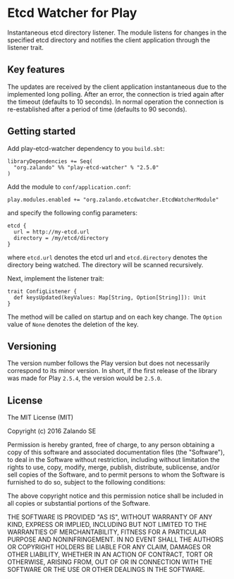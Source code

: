 # Etcd Watcher for Play

Instantaneous etcd directory listener. The module listens for changes in
the specified etcd directory and notifies the client application through
the listener trait.

## Key features
The updates are received by the client application instantaneous due to
the implemented long polling. After an error, the connection is tried
again after the timeout (defaults to 10 seconds). In normal operation the
connection is re-established after a period of time (defaults to 90
seconds).

## Getting started
Add play-etcd-watcher dependency to you ```build.sbt```:

```
libraryDependencies += Seq(
  "org.zalando" %% "play-etcd-watcher" % "2.5.0"
)
```

Add the module to ```conf/application.conf```:
```
play.modules.enabled += "org.zalando.etcdwatcher.EtcdWatcherModule"
```

and specify the following config parameters:
```
etcd {
  url = http://my-etcd.url
  directory = /my/etcd/directory
}
```

where ```etcd.url``` denotes the etcd url and ```etcd.directory```
denotes the directory being watched. The directory will be scanned
recursively.

Next, implement the listener trait:
```
trait ConfigListener {
  def keysUpdated(keyValues: Map[String, Option[String]]): Unit
}
```
The method will be called on startup and on each key change. The
```Option``` value of ```None``` denotes the deletion of the key.

## Versioning
The version number follows the Play version but does not necessarily
correspond to its minor version. In short, if the first release of the
library was made for Play ```2.5.4```, the version would be ```2.5.0```.

## License

The MIT License (MIT)

Copyright (c) 2016 Zalando SE

Permission is hereby granted, free of charge, to any person obtaining a copy
of this software and associated documentation files (the "Software"), to deal
in the Software without restriction, including without limitation the rights
to use, copy, modify, merge, publish, distribute, sublicense, and/or sell
copies of the Software, and to permit persons to whom the Software is
furnished to do so, subject to the following conditions:

The above copyright notice and this permission notice shall be included in all
copies or substantial portions of the Software.

THE SOFTWARE IS PROVIDED "AS IS", WITHOUT WARRANTY OF ANY KIND, EXPRESS OR
IMPLIED, INCLUDING BUT NOT LIMITED TO THE WARRANTIES OF MERCHANTABILITY,
FITNESS FOR A PARTICULAR PURPOSE AND NONINFRINGEMENT. IN NO EVENT SHALL THE
AUTHORS OR COPYRIGHT HOLDERS BE LIABLE FOR ANY CLAIM, DAMAGES OR OTHER
LIABILITY, WHETHER IN AN ACTION OF CONTRACT, TORT OR OTHERWISE, ARISING FROM,
OUT OF OR IN CONNECTION WITH THE SOFTWARE OR THE USE OR OTHER DEALINGS IN THE
SOFTWARE.
